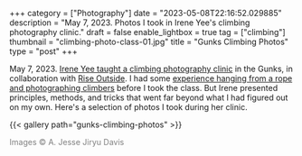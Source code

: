 +++
category = ["Photography"]
date = "2023-05-08T22:16:52.029885"
description = "May 7, 2023. Photos I took in Irene Yee's climbing photography clinic."
draft = false
enable_lightbox = true
tag = ["climbing"]
thumbnail = "climbing-photo-class-01.jpg"
title = "Gunks Climbing Photos"
type = "post"
+++

May 7, 2023. [Irene Yee taught a climbing photography clinic](https://www.ladylockoff.com/clinics) in the Gunks, in collaboration with [Rise Outside](https://www.riseoutside.org/). I had some [experience hanging from a rope and photographing climbers](/peterskill/) before I took the class. But Irene presented principles, methods, and tricks that went far beyond what I had figured out on my own. Here's a selection of photos I took during her clinic. 

{{< gallery path="gunks-climbing-photos" >}}

<span style="color: gray">Images &copy; A. Jesse Jiryu Davis</span>
